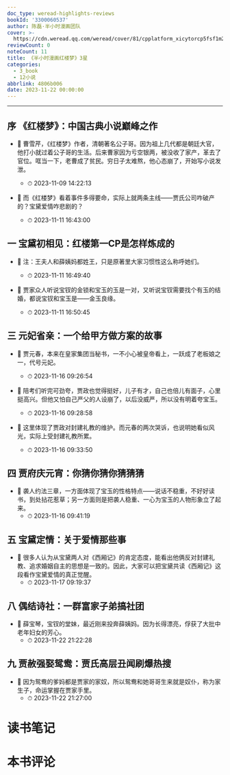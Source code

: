```yaml
---
doc_type: weread-highlights-reviews
bookId: '3300060537'
author: 陈磊·半小时漫画团队
cover: >-
  https://cdn.weread.qq.com/weread/cover/81/cpplatform_xicytorcp5fsf1m2errtjh/t7_cpplatform_xicytorcp5fsf1m2errtjh1685675532.jpg
reviewCount: 0
noteCount: 11
title: 《半小时漫画红楼梦》3星
categories:
  - 3_book
  - 12小说
abbrlink: 4806b006
date: 2023-11-22 00:00:00
---
```


---


## 序 《红楼梦》：中国古典小说巅峰之作


- 📌 曹雪芹，《红楼梦》作者，清朝著名公子哥。因为祖上几代都是朝廷大官，他打小就过着公子哥的生活。后来曹家因为亏空银两，被没收了家产，革去了官位。哐当一下，老曹成了贫民。穷日子太难熬，他心态崩了，开始写小说发泄。 
    - ⏱ 2023-11-09 14:22:13 

- 📌 而《红楼梦》看着事件多得要命，实际上就两条主线——贾氏公司咋破产的？宝黛爱情咋悲剧的？ 
    - ⏱ 2023-11-11 16:43:00 
## 一 宝黛初相见：红楼第一CP是怎样炼成的


- 📌 注：王夫人和薛姨妈都姓王，只是原著里大家习惯性这么称呼她们。 
    - ⏱ 2023-11-11 16:49:40 

- 📌 贾家众人听说宝钗的金锁和宝玉的玉是一对，又听说宝钗需要找个有玉的结婚，都说宝钗和宝玉是——金玉良缘。 
    - ⏱ 2023-11-11 16:50:45 
## 三 元妃省亲：一个给甲方做方案的故事


- 📌 贾元春，本来在皇家集团当秘书，一不小心被皇帝看上，一跃成了老板娘之一，代号元妃。 
    - ⏱ 2023-11-16 09:26:54 

- 📌 陪考们听完可劲夸，贾政也觉得挺好，儿子有才，自己也倍儿有面子，心里挺高兴。但他又怕自己严父的人设崩了，以后没威严，所以没有明着夸宝玉。 
    - ⏱ 2023-11-16 09:28:58 

- 📌 这里体现了贾政对封建礼教的维护。而元春的两次哭诉，也说明她看似风光，实际上受封建礼教所累。 
    - ⏱ 2023-11-16 09:33:50 
## 四 贾府庆元宵：你猜你猜你猜猜猜


- 📌 袭人约法三章，一方面体现了宝玉的性格特点——说话不稳重，不好好读书，到处拈花惹草；另一方面则是把袭人稳重、一心为宝玉的人物形象立了起来。 
    - ⏱ 2023-11-16 09:41:19 
## 五 宝黛定情：关于爱情那些事


- 📌 很多人认为从宝黛两人对《西厢记》的肯定态度，能看出他俩反对封建礼教、追求婚姻自主的思想是一致的。因此，大家可以把宝黛共读《西厢记》这段看作宝黛爱情的真正觉醒。 
    - ⏱ 2023-11-17 09:19:37 
## 八 偶结诗社：一群富家子弟搞社团


- 📌 薛宝琴，宝钗的堂妹，最近刚来投奔薛姨妈。因为长得漂亮，俘获了大批中老年妇女的芳心。 
    - ⏱ 2023-11-22 21:22:28 
## 九 贾赦强娶鸳鸯：贾氏高层丑闻刷爆热搜


- 📌 因为鸳鸯的爹妈都是贾家的家奴，所以鸳鸯和她哥哥生来就是奴仆，称为家生子，命运掌握在贾家手里。 
    - ⏱ 2023-11-22 21:27:00 

# 读书笔记


# 本书评论
